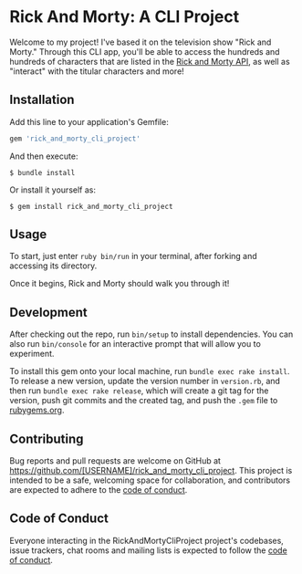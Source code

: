# Rick And Morty: A CLI Project

Welcome to my project! I've based it on the television show "Rick and Morty." Through this CLI app, you'll be able to access the hundreds and hundreds of characters that are listed in the [Rick and Morty API](https://rickandmortyapi.com), as well as "interact" with the titular characters and more!

## Installation

Add this line to your application's Gemfile:

```ruby
gem 'rick_and_morty_cli_project'
```

And then execute:

    $ bundle install

Or install it yourself as:

    $ gem install rick_and_morty_cli_project

## Usage

To start, just enter `ruby bin/run` in your terminal, after forking and accessing its directory.

Once it begins, Rick and Morty should walk you through it!

## Development

After checking out the repo, run `bin/setup` to install dependencies. You can also run `bin/console` for an interactive prompt that will allow you to experiment.

To install this gem onto your local machine, run `bundle exec rake install`. To release a new version, update the version number in `version.rb`, and then run `bundle exec rake release`, which will create a git tag for the version, push git commits and the created tag, and push the `.gem` file to [rubygems.org](https://rubygems.org).

## Contributing

Bug reports and pull requests are welcome on GitHub at https://github.com/[USERNAME]/rick_and_morty_cli_project. This project is intended to be a safe, welcoming space for collaboration, and contributors are expected to adhere to the [code of conduct](https://github.com/[USERNAME]/rick_and_morty_cli_project/blob/master/CODE_OF_CONDUCT.md).

## Code of Conduct

Everyone interacting in the RickAndMortyCliProject project's codebases, issue trackers, chat rooms and mailing lists is expected to follow the [code of conduct](https://github.com/[USERNAME]/rick_and_morty_cli_project/blob/master/CODE_OF_CONDUCT.md).